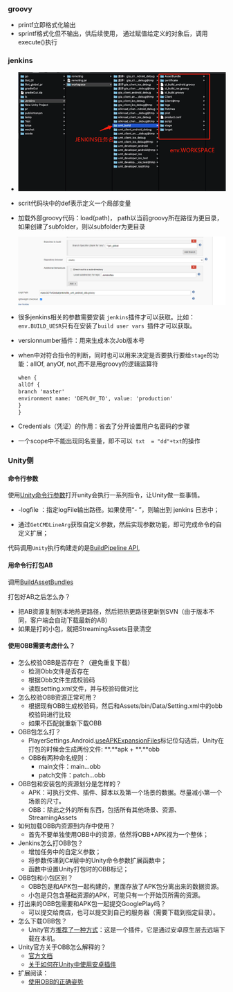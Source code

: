 ### groovy

- printf立即格式化输出
- sprintf格式化但不输出，供后续使用，  通过赋值给定义的对象后，调用execute()执行

### jenkins

- ![](img\微信截图_20210122183518.png)

- scrit代码块中的def表示定义一个局部变量

- 加载外部groovy代码：load(path)， path以当前groovy所在路径为更目录，如果创建了subfolder，则以subfolder为更目录

  ![](img\微信截图_20210122160453.png)

- 很多jenkins相关的参数需要安装 `jenkins`插件才可以获取。比如：`env.BUILD_UESR`只有在安装了`build user vars `插件才可以获取。

- versionnumber插件：用来生成本次Job版本号

- when中对符合指令的判断，同时也可以用来决定是否要执行要给`stage`的功能：allOf, anyOf, not,而不是用groovy的逻辑运算符

  ```
  when {
  allOf {
  branch 'master'
  environment name: 'DEPLOY_TO', value: 'production'
  }
  }
  ```

- Credentials（凭证）的作用：省去了分开设置用户名密码的步骤

- 一个scope中不能出现同名变量，即不可以` txt  = "dd"+txt`的操作

### Unity侧

#### 命令行参数

使用[Unity命令行参数](https://docs.unity3d.com/Manual/CommandLineArguments.html)打开unity会执行一系列指令，让Unity做一些事情。

- -logfile ：指定logFile输出路径。如果使用“- ”，则输出到 jenkins 日志中；

- 通过`GetCMDLineArg`获取自定义参数，然后实现参数功能，即可完成命令的自定义扩展；

代码调用`Unity`执行构建走的是[BuildPipeline API](https://docs.unity3d.com/ScriptReference/BuildPipeline.html), 

#### 用命令行打包AB

调用[BuildAssetBundles](https://docs.unity3d.com/ScriptReference/BuildPipeline.BuildAssetBundle.html)

打包好AB之后怎么办？

- 把AB资源复制到本地热更路径，然后把热更路径更新到SVN（由于版本不同，客户端会自动下载最新的AB）
- 如果是打的小包，就把StreamingAssets目录清空

#### 使用OBB需要考虑什么？

- 怎么校验OBB是否存在？（避免重复下载）
  - 检测Obb文件是否存在
  - 根据Obb文件生成校验码
  - 读取setting.xml文件，并与校验码做对比
- 怎么校验OBB资源正常可用？
  - 根据现有OBB生成校验码，然后和Assets/bin/Data/Setting.xml中的obb校验码进行比较
  - 如果不匹配就重新下载OBB
- OBB包怎么打？
  - PlayerSettings.Android.[useAPKExpansionFiles](https://docs.unity3d.com/ScriptReference/PlayerSettings.Android-useAPKExpansionFiles.html)标记位勾选后，Unity在打包的时候会生成两份文件:   **.**apk + **.**obb
  - OBB有两种命名规则：
    - main文件：main.<expansion-version>.<package-name>.obb
    - patch文件：patch.<expansion-version>.<package-name>.obb
- OBB包和安装包的资源划分是怎样的？
  - APK：可执行文件、插件、脚本以及第一个场景的数据。尽量减小第一个场景的尺寸。
  - OBB：除此之外的所有东西，包括所有其他场景、资源、StreamingAssets
- 如何加载OBB内资源到内存中使用？
  - 首先不要单独使用OBB中的资源，依然将OBB+APK视为一个整体；
- Jenkins怎么打OBB包？
  - 增加任务中的自定义参数；
  - 将参数传递到C#层中的Unity命令参数扩展函数中；
  - 函数中设置Unity打包时的OBB标记；
- OBB包和小包区别？
  - OBB包是和APK包一起构建的，里面存放了APK包分离出来的数据资源。
  - 小包是只包含基础资源的APK，可能只有一个开始页所需的资源。
- 打出来的OBB包需要和APK包一起提交GooglePlay吗？
  - 可以提交给商店，也可以提交到自己的服务器（需要下载到指定目录）。
- 怎么下载OBB包？
  - Unity官方[推荐了一种方式](https://github.com/Over17/UnityOBBDownloader)：这是一个插件，它是通过安卓原生层去远端下载在本机。
- Unity官方关于OBB怎么解释的？
  - [官方文档](https://docs.unity3d.com/Manual/android-OBBsupport.html)
  - [关于如何在Unity中使用安卓插件](https://docs.unity3d.com/Manual/android-OBBsupport.html)
- 扩展阅读：
  - [使用OBB的正确姿势](https://www.jianshu.com/p/af3f8e8f2a96)